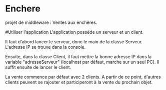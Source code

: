 # Enchere
projet de middleware : Ventes aux enchères.

#Utiliser l'application
L'application possède un serveur et un client.

Il faut d'abord lancer le serveur, donc le main de la classe Serveur. L'adresse IP se trouve dans la console.

Ensuite, dans la classe Client, il faut mettre la bonne adresse IP dans la variable "adresseServeur" (localhost par défaut, marche sur un seul PC). Il suffit ensuite de lancer le client.

La vente commence par défaut avec 2 clients. A partir de ce point, d'autres clients peuvent se rajouter et participeront à la vente du prochain objet.
